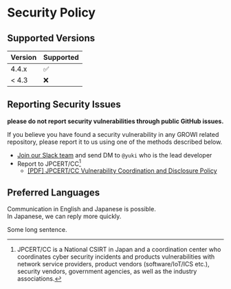 # Security Policy

## Supported Versions

| Version | Supported          |
| ------- | ------------------ |
| 4.4.x   | :white_check_mark: |
| < 4.3   | :x:                |

## Reporting Security Issues

**please do not report security vulnerabilities through public GitHub issues.**

If you believe you have found a security vulnerability in any GROWI related repository, please report it to us using one of the methods described below.

  * [Join our Slack team](https://communityinviter.com/apps/wsgrowi/invite) and send DM to `@yuki` who is the lead developer
  * Report to JPCERT/CC[^jpcertcc]
    * [[PDF] JPCERT/CC Vulnerability Coordination and Disclosure Policy](https://www.jpcert.or.jp/english/vh/vul-coordination-disclosure-policy_2019.pdf)

## Preferred Languages

Communication in English and Japanese is possible.  
In Japanese, we can reply more quickly. 




Some long sentence. 

[^jpcertcc]: JPCERT/CC is a National CSIRT in Japan and a coordination center
who coordinates cyber security incidents and products vulnerabilities
with network service providers, product vendors (software/IoT/ICS etc.),
security vendors, government agencies, as well as the industry associations.
